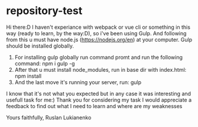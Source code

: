 # repository-test


Hi there:D
I haven't experiance with webpack or vue cli or something in this way (ready to learn, by the way:D), 
so i've been using Gulp. And following from this u must have node.js (https://nodejs.org/en) at your computer.
Gulp should be installed globally. 
1) For installing gulp globally run command promt and run the following command: npm i gulp -g 
2) After that u must install node_modules, run in base dir with index.html: npm install 
3) And the last move it's running your server, run: gulp

I know that it's not what you expected but in any case it was interesting and usefull task for me:)
Thank you for considering my task I would appreciate a feedback 
to find out what I need to learn and where are my weaknesses

Yours faithfully,
Ruslan Lukianenko
